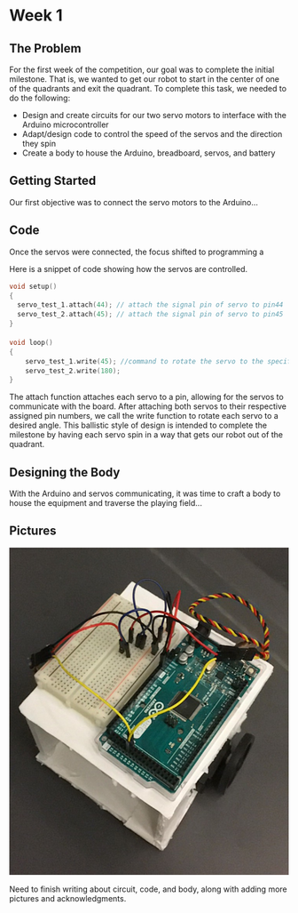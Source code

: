 # Week 1

## The Problem
For the first week of the competition, our goal was to complete the initial milestone. That is, we wanted to get our robot to start in the center of one of the quadrants and exit the quadrant. To complete this task, we needed to do the following:
* Design and create circuits for our two servo motors to interface with the Arduino microcontroller
* Adapt/design code to control the speed of the servos and the direction they spin
* Create a body to house the Arduino, breadboard, servos, and battery

## Getting Started
Our first objective was to connect the servo motors to the Arduino...

## Code
Once the servos were connected, the focus shifted to programming a



Here is a snippet of code showing how the servos are controlled.
```c++
void setup()
{
  servo_test_1.attach(44); // attach the signal pin of servo to pin44
  servo_test_2.attach(45); // attach the signal pin of servo to pin45
}

void loop()
{                          
    servo_test_1.write(45); //command to rotate the servo to the specified angle
    servo_test_2.write(180);
}
```
The attach function attaches each servo to a pin, allowing for the servos to communicate with the board. After attaching both servos to their respective assigned pin numbers, we call the write function to rotate each servo to a desired angle. This ballistic style of design is intended to complete the milestone by having each servo spin in a way that gets our robot out of the quadrant.

## Designing the Body
With the Arduino and servos communicating, it was time to craft a body to house the equipment and traverse the playing field...


## Pictures
![Our Robot](images/IMG_1920.jpg "Our Robot")

Need to finish writing about circuit, code, and body, along with adding more pictures and acknowledgments.

